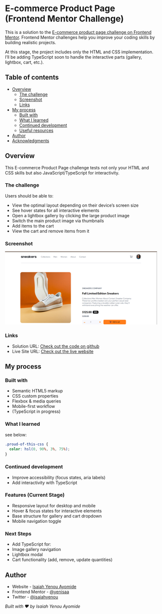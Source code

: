 # E-commerce Product Page (Frontend Mentor Challenge)


This is a solution to the [E-commerce product page challenge on Frontend Mentor](https://www.frontendmentor.io/challenges/ecommerce-product-page-UPsZ9MJp6). Frontend Mentor challenges help you improve your coding skills by building realistic projects.

At this stage, the project includes only the HTML and CSS implementation. I’ll be adding TypeScript soon to handle the interactive parts (gallery, lightbox, cart, etc.).

## Table of contents

- [Overview](#overview)
  - [The challenge](#the-challenge)
  - [Screenshot](#screenshot)
  - [Links](#links)
- [My process](#my-process)
  - [Built with](#built-with)
  - [What I learned](#what-i-learned)
  - [Continued development](#continued-development)
  - [Useful resources](#useful-resources)
- [Author](#author)
- [Acknowledgments](#acknowledgments)

## Overview

This E-commerce Product Page challenge tests not only your HTML and CSS skills but also JavaScript/TypeScript for interactivity.

### The challenge

Users should be able to:

- View the optimal layout depending on their device’s screen size
- See hover states for all interactive elements
- Open a lightbox gallery by clicking the large product image
- Switch the main product image via thumbnails
- Add items to the cart
- View the cart and remove items from it

### Screenshot

![Screenshot](./assets/images/screenshot.png)

### Links

- Solution URL: [Check out the code on github](https://github.com/yenisaa/E-commerce-product-page)
- Live Site URL: [Check out the live website](https://ecomm-prod-page.netlify.app/)

## My process

### Built with

- Semantic HTML5 markup
- CSS custom properties
- Flexbox & media queries
- Mobile-first workflow
- (TypeScript in progress)

### What I learned

see below:

```css
.proud-of-this-css {
  color: hsl(0, 90%, 3%, 75%);
}
```

### Continued development

- Improve accessibility (focus states, aria labels)
- Add interactivity with TypeScript

### Features (Current Stage)

- Responsive layout for desktop and mobile
- Hover & focus states for interactive elements
- Base structure for gallery and cart dropdown
- Mobile navigation toggle

### Next Steps

- Add TypeScript for:
- Image gallery navigation
- Lightbox modal
- Cart functionality (add, remove, update quantities)

## Author

- Website - [Isaiah Yenou Ayomide](https://github.com/yenisaa)
- Frontend Mentor - [@yenisaa](https://www.frontendmentor.io/profile/yenisaa)
- Twitter - [@isaiahyenou](https://x.com/isaiahyenou)

*Built with ❤️ by Isaiah Yenou Ayomide*